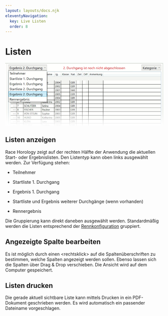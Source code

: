 ```yaml
---
layout: layouts/docs.njk
eleventyNavigation:
  key: Live Listen
  order: 8
---
```


# Listen

![Listen](../../assets/images/de/listen.png)

## Listen anzeigen

Race Horology zeigt auf der rechten Hälfte der Anwendung die aktuellen Start- oder Ergebnislisten. Den Listentyp kann oben links ausgewählt werden. Zur Verfügung stehen:

-	Teilnehmer

- Startliste 1. Durchgang

-	Ergebnis 1. Durchgang

- Startliste und Ergebnis weiterer Durchgänge (wenn vorhanden)

-	Rennergebnis

Die Gruppierung kann direkt daneben ausgewählt werden. Standardmäßig werden die Listen entsprechend der [Rennkonfiguration](../wettbewerb_rennen) gruppiert. 

## Angezeigte Spalte bearbeiten

Es ist möglich durch einen \<rechtsklick> auf die Spaltenüberschriften zu bestimmen, welche Spalten angezeigt werden sollen. Ebenso lassen sich die Spalten über Drag & Drop verschieben. Die Ansicht wird auf dem Computer gespeichert. 

## Listen drucken

Die gerade aktuell sichtbare Liste kann mittels Drucken in ein PDF-Dokument geschrieben werden. Es wird automatisch ein passender Dateiname vorgeschlagen.
